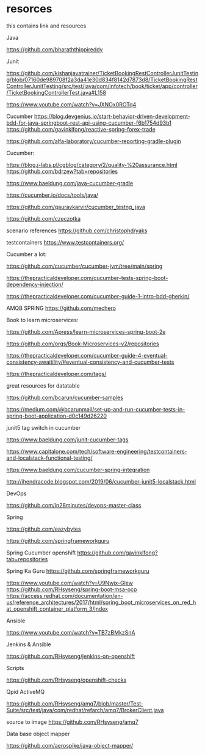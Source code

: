 # resorces
this contains link and resources

Java

https://github.com/bharaththippireddy

Junit

https://github.com/kishanjavatrainer/TicketBookingRestControllerJunitTesting/blob/07160de989708f2a3da41e30d834f8142d7873d8/TicketBookingRestControllerJunitTesting/src/test/java/com/infotech/book/ticket/app/controller/TicketBookingControllerTest.java#L158


https://www.youtube.com/watch?v=JXNOx0ROTq4


Cucumber
https://blog.devgenius.io/start-behavior-driven-development-bdd-for-java-springboot-rest-api-using-cucumber-f6b1754d93b1
https://github.com/gavinklfong/reactive-spring-forex-trade


https://github.com/alfa-laboratory/cucumber-reporting-gradle-plugin

Cucumber:

https://blog.j-labs.pl/cgblog/category/2/quality-%20assurance.html
https://github.com/bdrzew?tab=repositories


https://www.baeldung.com/java-cucumber-gradle

https://cucumber.io/docs/tools/java/

https://github.com/gauravkarvir/cucumber_testng_java

https://github.com/czeczotka

scenario references
https://github.com/christophd/yaks

testcontainers
https://www.testcontainers.org/


Cucumber a lot:

https://github.com/cucumber/cucumber-jvm/tree/main/spring

https://thepracticaldeveloper.com/cucumber-tests-spring-boot-dependency-injection/

https://thepracticaldeveloper.com/cucumber-guide-1-intro-bdd-gherkin/

AMQB SPRING
https://github.com/mechero

Book to learn microservices:

https://github.com/Apress/learn-microservices-spring-boot-2e

https://github.com/orgs/Book-Microservices-v2/repositories

https://thepracticaldeveloper.com/cucumber-guide-4-eventual-consistency-awaitility/#eventual-consistency-and-cucumber-tests

https://thepracticaldeveloper.com/tags/


great resources for datatable

https://github.com/bcarun/cucumber-samples

https://medium.com/@bcarunmail/set-up-and-run-cucumber-tests-in-spring-boot-application-d0c149d26220


junit5 tag switch in cucumber

https://www.baeldung.com/junit-cucumber-tags


https://www.capitalone.com/tech/software-engineering/testcontainers-and-localstack-functional-testing/

https://www.baeldung.com/cucumber-spring-integration

http://ihendracode.blogspot.com/2019/06/cucumber-junit5-localstack.html


DevOps

https://github.com/in28minutes/devops-master-class

Spring

https://github.com/eazybytes

https://github.com/springframeworkguru


Spring Cucumber openshift
https://github.com/gavinklfong?tab=repositories


Spring Ka Guru
https://github.com/springframeworkguru

https://www.youtube.com/watch?v=U9Nwjx-Glew
https://github.com/RHsyseng/spring-boot-msa-ocp
https://access.redhat.com/documentation/en-us/reference_architectures/2017/html/spring_boot_microservices_on_red_hat_openshift_container_platform_3/index


Ansible

https://www.youtube.com/watch?v=TB7zBMkzSnA

Jenkins & Ansible

https://github.com/RHsyseng/jenkins-on-openshift

Scripts

https://github.com/RHsyseng/openshift-checks

Qpid ActiveMQ

https://github.com/RHsyseng/amq7/blob/master/Test-Suite/src/test/java/com/redhat/refarch/amq7/BrokerClient.java


source to image
https://github.com/RHsyseng/amq7


Data base object mapper

https://github.com/aerospike/java-object-mapper/



